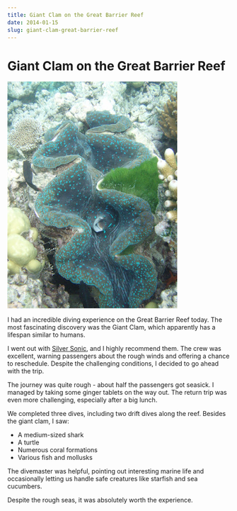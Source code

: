 ```yaml
---
title: Giant Clam on the Great Barrier Reef
date: 2014-01-15
slug: giant-clam-great-barrier-reef
---
```


# Giant Clam on the Great Barrier Reef

![Giant Clam](/assets/giant-clam-great-barrier-reef.jpg)

I had an incredible diving experience on the Great Barrier Reef today. The most fascinating discovery was the Giant Clam, which apparently has a lifespan similar to humans.

I went out with [Silver Sonic](http://www.silverseries.com.au/), and I highly recommend them. The crew was excellent, warning passengers about the rough winds and offering a chance to reschedule. Despite the challenging conditions, I decided to go ahead with the trip.

The journey was quite rough - about half the passengers got seasick. I managed by taking some ginger tablets on the way out. The return trip was even more challenging, especially after a big lunch.

We completed three dives, including two drift dives along the reef. Besides the giant clam, I saw:
- A medium-sized shark
- A turtle
- Numerous coral formations
- Various fish and mollusks

The divemaster was helpful, pointing out interesting marine life and occasionally letting us handle safe creatures like starfish and sea cucumbers.

Despite the rough seas, it was absolutely worth the experience.